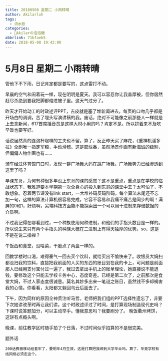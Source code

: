 ```yaml
---
title: 20180508 星期二 小雨转晴
author: Akilarlxh
tags:
  - 流水账
categories:
  - 🍬Akilarの泡泡糖
abbrlink: 71bfaeb5
date: 2018-05-08 19:42:00
---
```

# 5月8日 星期二 小雨转晴


管他下不下雨，日记肯定都是要写的，这点雷打不动。

早晨的空气和闹着玩一样，现在明明是夏天。我可以容忍你让我盖厚被，但你居然赶尽杀绝到要我把脚都缩进被子里。这天气过分了。

昨天才开始动工的时政述评PPT，吉皮就是塞了堆新闻进去，每页的口吻几乎都是开场白的调调，苦了埋头写演讲稿的我。废话，绝对不可能像之前那些人一样就是上去念新闻，617首席播音员是这样大材小用的吗？肯定不是。所以拼着来不及吃早饭也要写好。

话说居然真的连泡杯咖啡的工夫也不留。算了，反正昨天买了麻花，《重神机潘多拉》全剧唯一指定军粮，手动滑稽。这是部烂番，虽然场景作画有新海诚的级别，但偏偏人物作画也有……

骑车经过体育馆门口时，发现一群广场舞大妈在跳广场舞。广场舞势力已经渗透到这里了吗？

早课东哥，为何有种很多年没上东哥的课的感觉？这不是重点，重点是在学校的临战状态下，我难道要本学期第一次全身心的投入到东哥的课堂中去？太可怕了，不敢想象。忍着两节课没有link start，一大堆补码反码阶码，每个算法末尾还不忘加一句，这样的算法计算机很容易完成，它容不容易和我痛不痛苦是同步的啊！满屏的0和1，好烦啊，尖端科技方面能不能探索出一个可以用十进制来存储数据的介质啊。

不过我记得在哪看到过，一个种族使用何种进制，和他们的手指头数目是一样的。所以说生来只有两个手指头的种族大概在二进制上有得天独厚的优势。so，这是不是在说二指禅？

午饭西和食堂，没啥菜，干脆点了两盘一样的。

回教学楼时口渴，难得豪气一回去买个饮料，就给买出不愉快来了。收银员大妈扫都没扫我的饮料，直接把我前面的人买的东西的账目划在我的卡上，可问题是前面那人已经用支付宝付过一遍了，我过去拿出手机上的账单理论，她直接说不能退钱，要修改这个只能去学校卡务中心，态度奇差。已经是第二次了，之前那次是食堂大妈，不过人家态度很诚恳。莫名其妙多出来一笔谜之账目，虽然钱不多却祸害我的心情。你看看，太阳都又躲回乌云后面去了。

下午，因为同样的原因全神贯注听马哲。老师把我们组的PPT选择性遗忘了，非要下次她讲改革时再让我们讲。这个时政述评过了时间，是打算现场制造现代史吗？下课时说答题加分，可以主动举手。懂我意思吗？我要刷分了。
晚饭衢州烤饼，这饼有点瘾头啊。

晚课，前往教学区时随手拍了个日落，不过时间似乎掐算的不是很完美。

题外话
```
200话费被移动给套牢了，要明年4月生效，这是打算把我绑到大学毕业吗。算了，毕竟学校有线网络必须走这个。
```